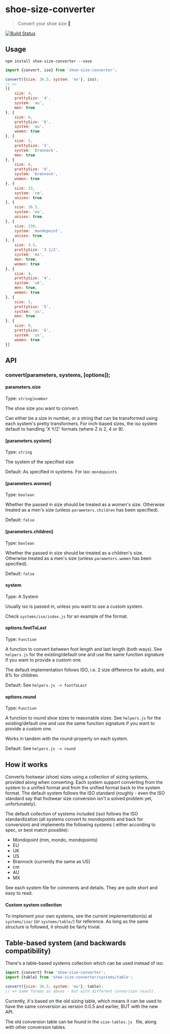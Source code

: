 # shoe-size-converter

> Convert your shoe size 👟

[![Build Status](https://travis-ci.com/alisonmonteiro/shoe-size-converter.svg?branch=master)](https://travis-ci.com/alisonmonteiro/shoe-size-converter)

## Usage
`npm install shoe-size-converter --save`

```javascript
import {convert, iso} from 'shoe-size-converter';

convert({size: 36.5, system: 'eu'}, iso);
// =>
[{
	size: 4,
	prettySize: '4',
	system: 'au',
	men: true
}, {
	size: 6,
	prettySize: '6',
	system: 'au',
	women: true
}, {
	size: 5,
	prettySize: '5',
	system: 'brannock',
	men: true
}, {
	size: 6,
	prettySize: '6',
	system: 'brannock',
	women: true
}, {
	size: 23,
	system: 'cm',
	unisex: true
}, {
	size: 36.5,
	system: 'eu',
	unisex: true
}, {
	size: 230,
	system: 'mondopoint',
	unisex: true
}, {
	size: 3.5,
	prettySize: '3 1/2',
	system: 'mx',
	men: true,
	women: true
}, {
	size: 4,
	prettySize: '4',
	system: 'uk',
	men: true,
	women: true
}, {
	size: 5,
	prettySize: '5',
	system: 'us',
	men: true
}, {
	size: 6,
	prettySize: '6',
	system: 'us',
	women: true
}]
```

## API

### convert(parameters, systems, [options]);

#### parameters.size
Type: `string|number`

The shoe size you want to convert.

Can either be a size in number, or a string that can be transformed
using each system's pretty transformers. For inch-based sizes, the iso
system default to handling 'X Y/Z' formats (where Z is 2, 4 or 8).

#### [parameters.system]
Type: `string`

The system of the specified size

Default: As specified in systems. For iso: `mondopoints`

#### [parameters.women]
Type: `boolean`

Whether the passed in size should be treated as a women's size.
Otherwise treated as a men's size (unless `parameters.children` has
been specified).

Default: `false`

#### [parameters.children]
Type: `boolean`

Whether the passed in size should be treated as a children's size.
Otherwise treated as a men's size (unless `parameters.women` has
been specified).

Default: `false`

#### system
Type: A System

Usually iso is passed in, unless you want to use a custom system.

Check `systems/iso/index.js` for an example of the format.

#### options.footToLast
Type: `Function`

A function to convert between foot length and last length (both
ways). See `helpers.js` for the existing/default one and use the
same function signature if you want to provide a custom one.

The default implementation follows ISO, i.e. 2 size difference
for adults, and 8% for children.

Default: See `helpers.js -> footToLast`

#### options.round
Type: `Function`

A function to round shoe sizes to reasonable sizes. See
`helpers.js` for the existing/default one and use the same
function signature if you want to provide a custom one.

Works in tandem with the round-property on each system.

Default: See `helpers.js -> round`

## How it works

Converts footwear (shoe) sizes using a collection of sizing
systems, provided along when converting. Each system support
converting from the system to a unified format and from the
unified format back to the system format. The default system
follows the ISO standard (roughly - even the ISO standard say
that footwear size conversion isn't a solved problem yet,
unfortunately).

The default collection of systems included (iso) follows the
ISO standardization (all systems convert to mondopoints and
back for conversion) and implements the following systems (
either according to spec, or best match possible):

- Mondopoint (mm, mondo, mondopoints)
- EU
- UK
- US
- Brannock (currently the same as US)
- cm
- AU
- MX

See each system file for comments and details. They are
quite short and easy to read.

#### Custom system collection
To implement your own systems, see the current
implementation(s) at `systems/iso/` (or `systems/table/`)
for reference. As long as the same structure is followed,
it should be fairly trivial.

## Table-based system (and backwards compatibility)
There's a table-based systems collection which can be used instead
of iso:

```javascript
import {convert} from 'shoe-size-converter';
import {table} from 'shoe-size-converter/systems/table';

convert({size: 36.5, system: 'eu'}, table);
// => Same format as above - but with different conversion result
```

Currently, it's based on the old sizing table, which means it can
be used to have the same conversion as version 0.0.5 and earlier,
BUT with the new API.

The old conversion table can be found in the `size-tables.js
` file, along with other conversion tables.

